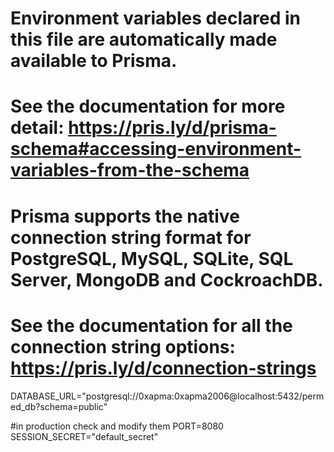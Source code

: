 # Environment variables declared in this file are automatically made available to Prisma.
# See the documentation for more detail: https://pris.ly/d/prisma-schema#accessing-environment-variables-from-the-schema

# Prisma supports the native connection string format for PostgreSQL, MySQL, SQLite, SQL Server, MongoDB and CockroachDB.
# See the documentation for all the connection string options: https://pris.ly/d/connection-strings

DATABASE_URL="postgresql://0xapma:0xapma2006@localhost:5432/permed_db?schema=public"

#in production check and modify them 
PORT=8080
SESSION_SECRET="default_secret"
